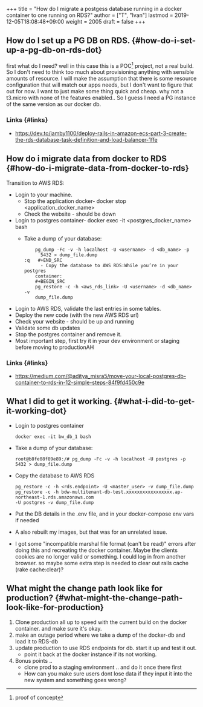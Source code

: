 +++
title = "How do I migrate a postgess database running in a docker container to one running on RDS?"
author = ["T", "Ivan"]
lastmod = 2019-12-05T18:08:48+09:00
weight = 2005
draft = false
+++

## How do I set up a PG DB on RDS. {#how-do-i-set-up-a-pg-db-on-rds-dot}

first what do I need? well in this case this is a POC[^fn:1] project, not a real build. So I don't need to think too
much about provisioning anything with sensible amounts of
resource. I will make the assumption that there is some resource
configuration that will match our apps needs, but I don't want to
figure that out for now. I want to just make some thing quick and
cheap. why not a t3.micro with none of the features enabled..
So I guess I need a PG instance of the same version as our docker
db.


### Links {#links}

-   <https://dev.to/jamby1100/deploy-rails-in-amazon-ecs-part-3-create-the-rds-database-task-definition-and-load-balancer-1ffe>


## How do i migrate data from docker to RDS {#how-do-i-migrate-data-from-docker-to-rds}

Transition to AWS RDS:

-   Login to your machine.
    -   Stop the application docker- docker stop <application\_docker\_name>
    -   Check the website - should be down
-   Login to postgres container- docker exec -it <postgres\_docker\_name> bash
    -   Take a dump of your database:

        ```nil
        	pg_dump -Fc -v -h localhost -U <username> -d <db_name> -p
        	  5432 > dump_file.dump
        :q	 #+END_SRC
              - Copy the database to AWS RDS:While you’re in your postgres
        	container:
        	#+BEGIN_SRC
        	pg_restore -c -h <aws_rds_link> -U <username> -d <db_name> -v
        	dump_file.dump
        ```
-   Login to AWS RDS, validate the last entries in some tables.
-   Deploy the new code (with the new AWS RDS url)
-   Check your website - should be up and running
-   Validate some db updates
-   Stop the postgres container and remove it.
-   Most important step, first try it in your dev environment or staging before moving to productionAH


### Links {#links}

-   <https://medium.com/@aditya_misra5/move-your-local-postgres-db-container-to-rds-in-12-simple-steps-84f9fd450c9e>


## What I did to get it working. {#what-i-did-to-get-it-working-dot}

-   Login to postgres container

    ```nil
    docker exec -it bw_db_1 bash
    ```
-   Take a dump of your database:

    ```nil
    root@b8fe08f89e89:/# pg_dump -Fc -v -h localhost -U postgres -p
    5432 > dump_file.dump
    ```
-   Copy the database to AWS RDS

    ```nil
    pg_restore -c -h <rds.endpoint> -U <master_user> -v dump_file.dump
    pg_restore -c -h bdw-multitenant-db-test.xxxxxxxxxxxxxxxxx.ap-northeast-1.rds.amazonaws.com
    -U postgres -v dump_file.dump
    ```
-   Put the DB details in the .env file, and in your docker-compose
    env vars if needed
-   A also rebuilt my images, but that was for an unrelated issue.
-   I got some "incompatible marshal file format (can't be read)"
    errors after doing this and recreating the docker container. Maybe
    the clients cookies are no longer valid or something. I could log
    in from another browser. so maybe some extra step is needed to
    clear out rails cache (rake cache:clear)?


## What might the change path look like for production? {#what-might-the-change-path-look-like-for-production}

1.  Clone  production all up to speed with the current build on the
    docker container. and make sure it's okay.
2.  make an outage period where we take a dump of the docker-db and load
    it to RDS-db
3.  update production to use RDS endpoints for db. start it up and
    test it out.
    -   point it back at the docker instance if its not working.
4.  Bonus points ..
    -   clone prod to a staging environment .. and do it
        once there first
    -   How can you make sure users dont lose data if they input it
        into the new system and something goes wrong?

[^fn:1]: proof of concept
